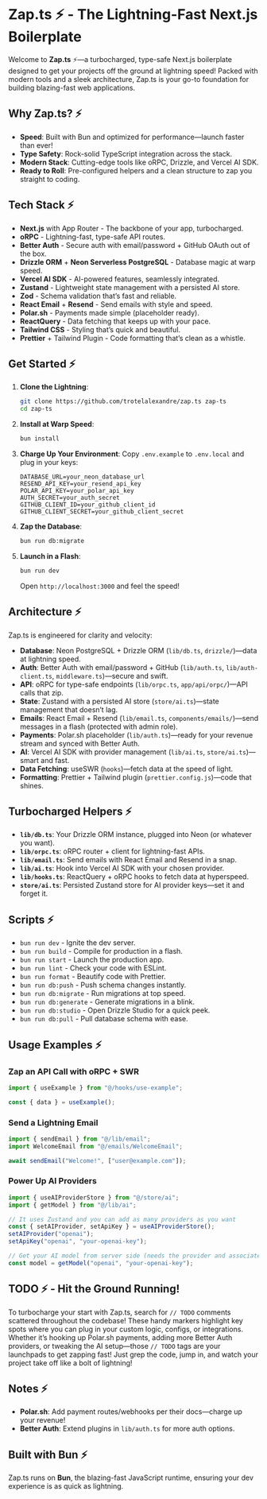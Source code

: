 # Zap.ts ⚡ - The Lightning-Fast Next.js Boilerplate

Welcome to **Zap.ts** ⚡—a turbocharged, type-safe Next.js boilerplate designed to get your projects off the ground at lightning speed! Packed with modern tools and a sleek architecture, Zap.ts is your go-to foundation for building blazing-fast web applications.

## Why Zap.ts? ⚡

- **Speed**: Built with Bun and optimized for performance—launch faster than ever!
- **Type Safety**: Rock-solid TypeScript integration across the stack.
- **Modern Stack**: Cutting-edge tools like oRPC, Drizzle, and Vercel AI SDK.
- **Ready to Roll**: Pre-configured helpers and a clean structure to zap you straight to coding.

## Tech Stack ⚡

- **Next.js** with App Router - The backbone of your app, turbocharged.
- **oRPC** - Lightning-fast, type-safe API routes.
- **Better Auth** - Secure auth with email/password + GitHub OAuth out of the box.
- **Drizzle ORM** + **Neon Serverless PostgreSQL** - Database magic at warp speed.
- **Vercel AI SDK** - AI-powered features, seamlessly integrated.
- **Zustand** - Lightweight state management with a persisted AI store.
- **Zod** - Schema validation that’s fast and reliable.
- **React Email** + **Resend** - Send emails with style and speed.
- **Polar.sh** - Payments made simple (placeholder ready).
- **ReactQuery** - Data fetching that keeps up with your pace.
- **Tailwind CSS** - Styling that’s quick and beautiful.
- **Prettier** + Tailwind Plugin - Code formatting that’s clean as a whistle.

## Get Started ⚡

1. **Clone the Lightning**:

   ```bash
   git clone https://github.com/trotelalexandre/zap.ts zap-ts
   cd zap-ts
   ```

2. **Install at Warp Speed**:

   ```bash
   bun install
   ```

3. **Charge Up Your Environment**:
   Copy `.env.example` to `.env.local` and plug in your keys:

   ```
   DATABASE_URL=your_neon_database_url
   RESEND_API_KEY=your_resend_api_key
   POLAR_API_KEY=your_polar_api_key
   AUTH_SECRET=your_auth_secret
   GITHUB_CLIENT_ID=your_github_client_id
   GITHUB_CLIENT_SECRET=your_github_client_secret
   ```

4. **Zap the Database**:

   ```bash
   bun run db:migrate
   ```

5. **Launch in a Flash**:

   ```bash
   bun run dev
   ```

   Open `http://localhost:3000` and feel the speed!

## Architecture ⚡

Zap.ts is engineered for clarity and velocity:

- **Database**: Neon PostgreSQL + Drizzle ORM (`lib/db.ts`, `drizzle/`)—data at lightning speed.
- **Auth**: Better Auth with email/password + GitHub (`lib/auth.ts`, `lib/auth-client.ts`, `middleware.ts`)—secure and swift.
- **API**: oRPC for type-safe endpoints (`lib/orpc.ts`, `app/api/orpc/`)—API calls that zip.
- **State**: Zustand with a persisted AI store (`store/ai.ts`)—state management that doesn’t lag.
- **Emails**: React Email + Resend (`lib/email.ts`, `components/emails/`)—send messages in a flash (protected with admin role).
- **Payments**: Polar.sh placeholder (`lib/auth.ts`)—ready for your revenue stream and synced with Better Auth.
- **AI**: Vercel AI SDK with provider management (`lib/ai.ts`, `store/ai.ts`)—smart and fast.
- **Data Fetching**: useSWR (`hooks`)—fetch data at the speed of light.
- **Formatting**: Prettier + Tailwind plugin (`prettier.config.js`)—code that shines.

## Turbocharged Helpers ⚡

- **`lib/db.ts`**: Your Drizzle ORM instance, plugged into Neon (or whatever you want).
- **`lib/orpc.ts`**: oRPC router + client for lightning-fast APIs.
- **`lib/email.ts`**: Send emails with React Email and Resend in a snap.
- **`lib/ai.ts`**: Hook into Vercel AI SDK with your chosen provider.
- **`lib/hooks.ts`**: ReactQuery + oRPC hooks to fetch data at hyperspeed.
- **`store/ai.ts`**: Persisted Zustand store for AI provider keys—set it and forget it.

## Scripts ⚡

- `bun run dev` - Ignite the dev server.
- `bun run build` - Compile for production in a flash.
- `bun run start` - Launch the production app.
- `bun run lint` - Check your code with ESLint.
- `bun run format` - Beautify code with Prettier.
- `bun run db:push` - Push schema changes instantly.
- `bun run db:migrate` - Run migrations at top speed.
- `bun run db:generate` - Generate migrations in a blink.
- `bun run db:studio` - Open Drizzle Studio for a quick peek.
- `bun run db:pull` - Pull database schema with ease.

## Usage Examples ⚡

### Zap an API Call with oRPC + SWR

```typescript
import { useExample } from "@/hooks/use-example";

const { data } = useExample();
```

### Send a Lightning Email

```typescript
import { sendEmail } from "@/lib/email";
import WelcomeEmail from "@/emails/WelcomeEmail";

await sendEmail("Welcome!", ["user@example.com"]);
```

### Power Up AI Providers

```typescript
import { useAIProviderStore } from "@/store/ai";
import { getModel } from "@/lib/ai";

// It uses Zustand and you can add as many providers as you want
const { setAIProvider, setApiKey } = useAIProviderStore();
setAIProvider("openai");
setApiKey("openai", "your-openai-key");

// Get your AI model from server side (needs the provider and associated apiKey - pass them in the body)
const model = getModel("openai", "your-openai-key");
```

## TODO ⚡ - Hit the Ground Running!

To turbocharge your start with Zap.ts, search for `// TODO` comments scattered throughout the codebase! These handy markers highlight key spots where you can plug in your custom logic, configs, or integrations. Whether it’s hooking up Polar.sh payments, adding more Better Auth providers, or tweaking the AI setup—those `// TODO` tags are your launchpads to get zapping fast! Just grep the code, jump in, and watch your project take off like a bolt of lightning!

## Notes ⚡

- **Polar.sh**: Add payment routes/webhooks per their docs—charge up your revenue!
- **Better Auth**: Extend plugins in `lib/auth.ts` for more auth options.

## Built with Bun ⚡

Zap.ts runs on **Bun**, the blazing-fast JavaScript runtime, ensuring your dev experience is as quick as lightning.
